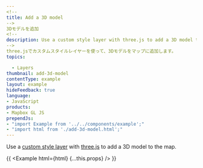 ```yaml
---
<!--
title: Add a 3D model
-->
3Dモデルを追加
<!--
description: Use a custom style layer with three.js to add a 3D model to the map.
-->
three.jsでカスタムスタイルレイヤーを使って、3Dモデルをマップに追加します。
topics:

  - Layers
thumbnail: add-3d-model
contentType: example
layout: example
hideFeedback: true
language:
- JavaScript
products:
- Mapbox GL JS
prependJs:
- "import Example from '../../components/example';"
- "import html from './add-3d-model.html';"
---
```


Use a [custom style layer](https://maplibre.org/maplibre-gl-js-docs/api/properties/#customlayerinterface) with [three.js](https://threejs.org) to add a 3D model to the map.

{{ <Example html={html} {...this.props} /> }}
